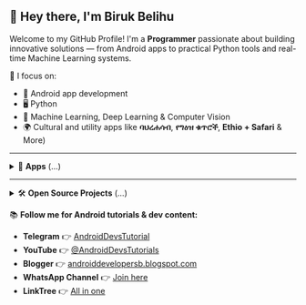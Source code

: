 ## 👋 Hey there, I'm Biruk Belihu

Welcome to my GitHub Profile! I'm a **Programmer** passionate about building innovative solutions — from Android apps to practical Python tools and real-time Machine Learning systems.

🎯 I focus on:
- 📱 Android app development
- 🖥️ Python
- 🧠 Machine Learning, Deep Learning & Computer Vision
- 🌍 Cultural and utility apps like **ባህረሐሳብ**, **የግዕዝ ቁጥሮች**, **Ethio + Safari** & More)
---

<details>
<summary>📂 <strong>Apps</strong> (...)</summary>

### 🔶 ባሕረሐሳብ 
A modern **[Ethiopian Orthodox Tewahedo Church](https://www.ethiopianorthodox.org/)** holidays, fasting periods, and church events calendar based on Baherehasab formula.

<a href='https://com-bibelapps-baherehasab.en.uptodown.com/android' title='Download ባህረሐሳብ' >
                <img src='https://stc.utdstc.com/img/mediakit/download-gio-big-b.png' alt='Download ባህረሐሳብ'>
                </a>

### 🔢 የግዕዝ ቁጥሮች 
Easily learn Ethiopian **Geez (ግዕዝ)** numerals. This app is great for students, educators, researchers and anyone learning or working with Ethiopia’s traditional numbering system.

<a href='https://com-bibelapps-geeznumbers.en.uptodown.com/android' title='Download Geez Numbers'>
  <img src='https://stc.utdstc.com/img/mediakit/download-gio-big-b.png' alt='Download Geez Numbers' width='200'>
</a>

---

### 📱 Ethio + Safari App  
A lightweight, fast, and user-friendly **[Ethiotelecom](https://www.ethiotelecom.et/)** & **[Safaricom Ethiopia](https://safaricom.et/)** USSD Services client for Ethiopian users. It simplifies common Ethio Telecom & Safaricom USSD services like balance check, airtime transfer, package subscriptions, and more — all in one place.

<a href='https://ethio-plus-safari.en.uptodown.com/android' title='Download Ethio + Safari'>
  <img src='https://stc.utdstc.com/img/mediakit/download-gio-big-b.png' alt='Download Ethio + Safari' width='200'>
</a>
</details>

---

<details>
<summary>🛠️ <strong>Open Source Projects</strong> (...)</summary>

### 🔢 pynum2words  
pynum2words is a Python library for converting numbers to their word representation and vice versa, using a built-in or custom dictionary.

[![PyPI](https://img.shields.io/pypi/v/pynum2words?color=brightgreen&logo=python)](https://pypi.org/project/pynum2words)  
[![GitHub Repo](https://img.shields.io/badge/View_on_GitHub-blue?logo=github)](https://github.com/birukbelihu/pynum2words)
[![PyPI Downloads](https://static.pepy.tech/badge/pynum2words)](https://pepy.tech/projects/pynum2words)

---

### 🌈 pyglow(Glow alternative for python)

pyglow is a lightweight, cross-platform, markdown-style console text formatter library for python.

[![PyPI](https://img.shields.io/pypi/v/pyglowx?color=brightgreen&logo=python)](https://pypi.org/project/pyglowx)  
[![GitHub Repo](https://img.shields.io/badge/View_on_GitHub-blue?logo=github)](https://github.com/birukbelihu/pyglow)
[![PyPI Downloads](https://static.pepy.tech/badge/pyglowx)](https://pepy.tech/projects/pyglowx)
---

### 😷 FaceMaskDetector  
A Simple COVID19 Face Mask Detector In A Live Camera Using Computer Vision & Deep Learning.

[![GitHub Repo](https://img.shields.io/badge/View_on_GitHub-blue?logo=github)](https://github.com/birukbelihu/FaceMaskDetector)

---

### 🎭 BlurMe  
A simple face anonymizer using Computer Vision & Deep Learning.

[![GitHub Repo](https://img.shields.io/badge/View_on_GitHub-blue?logo=github)](https://github.com/birukbelihu/BlurMe)

📌 **For complete list of my projects check out my GitHub Portfolio:**

🔗 [birukbelihu.github.io/portfolio](https://birukbelihu.github.io/portfolio/)

📌 **Here is my GitHub language statistics across my projects**

![Here is my github language statistics across my projects](https://github-readme-stats.vercel.app/api/top-langs/?username=birukbelihu&layout=compact&langs_count=8&hide=html)

## Here is the list of my favorite IDEs 🤗

![IntelliJ IDEA](https://img.shields.io/badge/IDE-IntelliJ%20IDEA-blue?style=for-the-badge&logo=intellij-idea&logoColor=cyan)

![Android Studio](https://img.shields.io/badge/IDE-Android%20Studio-brightgreen?style=for-the-badge&logo=android-studio&logoColor=cyan)

![PyCharm](https://img.shields.io/badge/IDE-PyCharm-green?style=for-the-badge&logo=pycharm&logoColor=cyan)

![Visual Studio Code](https://img.shields.io/badge/IDE-VS%20Code-blue?style=for-the-badge&logo=visual-studio-code&logoColor=cyan)

</details>

📚 **Follow me for Android tutorials & dev content:**
- **Telegram** 👉 [AndroidDevsTutorial](https://t.me/androiddevstutorial)
- **YouTube** 👉 [@AndroidDevsTutorials](https://youtube.com/@AndroidDevsTutorials)
- **Blogger** 👉 [androiddevelopersb.blogspot.com](https://androiddevelopersb.blogspot.com)
- **WhatsApp Channel** 👉 [Join here](https://whatsapp.com/channel/0029VaXEKtjJ3jv1OrvgOA3K)
- **LinkTree** 👉 [All in one](https://linktr.ee/androiddeveloperspage)
